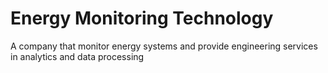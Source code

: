 # Energy Monitoring Technology

A company that monitor energy systems and provide engineering services in analytics and data processing
